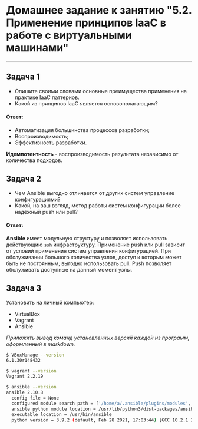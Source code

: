 
# Домашнее задание к занятию "5.2. Применение принципов IaaC в работе с виртуальными машинами"

---

## Задача 1

- Опишите своими словами основные преимущества применения на практике IaaC паттернов.
- Какой из принципов IaaC является основополагающим?

#### Ответ:

- Автоматизация большинства процессов разработки;
- Воспроизводимость;
- Эффективность разработки.

**Идемпотентность** - воспроизводимость результата независимо от количества подходов.

## Задача 2

- Чем Ansible выгодно отличается от других систем управление конфигурациями?
- Какой, на ваш взгляд, метод работы систем конфигурации более надёжный push или pull?

#### Ответ:

**Ansible** имеет модульную структуру и позволяет использовать действующию `ssh` инфраструктуру.
Применение push или pull зависит от условий применения систем управления конфигурацией. При обслуживании большого количества узлов, доступ к которым может быть не постоянным, выгодно использовать pull. Push позволяет обслуживать доступные на данный момент узлы.

## Задача 3

Установить на личный компьютер:

- VirtualBox
- Vagrant
- Ansible

*Приложить вывод команд установленных версий каждой из программ, оформленный в markdown.*

```bash
$ VBoxManage --version
6.1.30r148432

$ vagrant --version
Vagrant 2.2.19

$ ansible --version
ansible 2.10.8
  config file = None
  configured module search path = ['/home/a/.ansible/plugins/modules', '/usr/share/ansible/plugins/modules']
  ansible python module location = /usr/lib/python3/dist-packages/ansible
  executable location = /usr/bin/ansible
  python version = 3.9.2 (default, Feb 28 2021, 17:03:44) [GCC 10.2.1 20210110]
```
